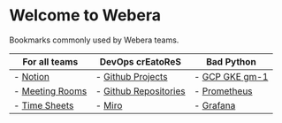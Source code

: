 # Welcome to Webera

Bookmarks commonly used by Webera teams.

|For all teams       |DevOps crEatoReS         |Bad Python           |
|-|-|-|
|- [Notion](https://www.notion.so/webera)|- [Github Projects](https://github.com/orgs/wearewebera/projects)|- [GCP GKE gm-1](https://console.cloud.google.com/kubernetes/list/overview?project=greenmainframe-1)|
|- [Meeting Rooms](https://www.notion.so/webera/Meeting-Rooms)|- [Github Repositories](https://github.com/wearewebera)|- [Prometheus](https://prometheus.gm1.apps.services/)|
|- [Time Sheets](https://me.wearewebera.com/)| - [Miro](https://miro.com/app/board/o9J_lYys7w0=/) | - [Grafana](https://grafana.gm1.apps.services/dashboards) |

